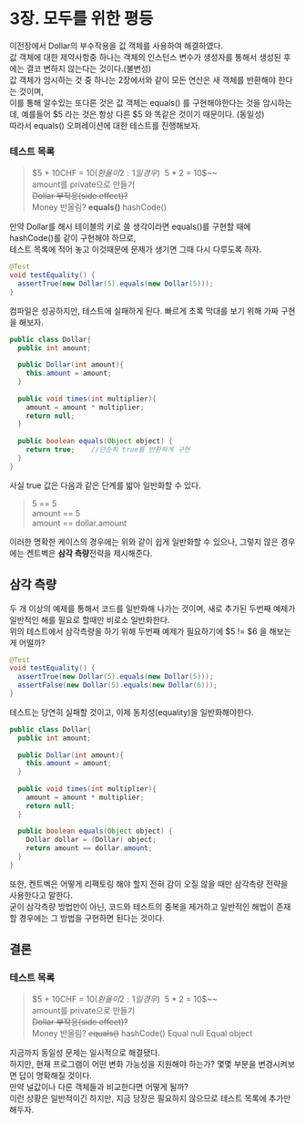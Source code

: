 # 3장. 모두를 위한 평등
이전장에서 Dollar의 부수작용을 값 객체를 사용하여 해결하였다.  
값 객체에 대한 제약사항중 하나는 객체의 인스턴스 변수가 생성자를 통해서 생성된 후에는 결코 변하지 않는다는 것이다.(불변성)  
값 객체가 암시하는 것 중 하나는 2장에서와 같이 모든 연산은 새 객체를 반환해야 한다는 것이며,  
이를 통해 알수있는 또다른 것은 값 객체는 equals() 를 구현해야한다는 것을 암시하는데, 예를들어 $5 라는 것은 항상 다른 $5 와 똑같은 것이기 때문이다. (동일성)  
따라서 equals() 오퍼레이션에 대한 테스트를 진행해보자.

### 테스트 목록
> $5 + 10CHF = $10(환율이 2:1 일 경우)  
> ~~$5 * 2 = 10$~~  
> amount를 private으로 만들기  
> ~~Dollar 부작용(side effect)?~~  
> Money 반올림?
> **equals()**
> hashCode()

만약 Dollar를 해시 테이블의 키로 쓸 생각이라면 equals()를 구현할 때에 hashCode()를 같이 구현해야 하므로,  
테스트 목록에 적어 놓고 이것때문에 문제가 생기면 그때 다시 다루도록 하자.

```JAVA
@Test
void testEquality() {
  assertTrue(new Dollar(5).equals(new Dollar(5)));    
}
```

컴파일은 성공하지만, 테스트에 실패하게 된다. 빠르게 초록 막대를 보기 위해 가짜 구현을 해보자.
```JAVA
public class Dollar{  
  public int amount;
  
  public Dollar(int amount){
    this.amount = amount;
  }
  
  public void times(int multiplier){
    amount = amount * multiplier;
    return null;
  }
  
  public boolean equals(Object object) {
    return true;    //단순히 true를 반환하게 구현
  }
}
```

사실 true 값은 다음과 같은 단계를 밟아 일반화할 수 있다.
> 5 == 5  
> amount == 5  
> amount == dollar.amount

이러한 명확한 케이스의 경우에는 위와 같이 쉽게 일반화할 수 있으나, 그렇지 않은 경우에는 켄트벡은 **삼각 측량**전략을 제시해준다.

## 삼각 측량
두 개 이상의 예제를 통해서 코드를 일반화해 나가는 것이며, 새로 추가된 두번째 예제가 일반적인 해를 필요로 할때만 비로소 일반화한다.  
위의 테스트에서 삼각측량을 하기 위해 두번째 예제가 필요하기에 $5 != $6 을 해보는게 어떨까?
```JAVA
@Test
void testEquality() {
  assertTrue(new Dollar(5).equals(new Dollar(5)));
  assertFalse(new Dollar(5).equals(new Dollar(6)));
}
```

테스트는 당연히 실패할 것이고, 이제 동치성(equality)을 일반화해야한다.
```JAVA
public class Dollar{  
  public int amount;
  
  public Dollar(int amount){
    this.amount = amount;
  }
  
  public void times(int multiplier){
    amount = amount * multiplier;
    return null;
  }
  
  public boolean equals(Object object) {
    Dollar dollar = (Dollar) object;
    return amount == dollar.amount;
  }
}
```
또한, 켄트벡은 어떻게 리팩토링 해야 할지 전혀 감이 오질 않을 때만 삼각측량 전략을 사용한다고 말한다.  
굳이 삼각측량 방법만이 아닌, 코드와 테스트의 중복을 제거하고 일반적인 해법이 존재할 경우에는 그 방법을 구현하면 된다는 것이다.

## 결론
### 테스트 목록
> $5 + 10CHF = $10(환율이 2:1 일 경우)  
> ~~$5 * 2 = 10$~~  
> amount를 private으로 만들기  
> ~~Dollar 부작용(side effect)?~~  
> Money 반올림?
> ~~equals()~~
> hashCode()
> Equal null
> Equal object

지금까지 동일성 문제는 일시적으로 해결됐다.  
하지만, 현재 프로그램이 어떤 변화 가능성을 지원해야 하는가? 몇몇 부분을 변경시켜보면 답이 명확해질 것이다.  
만약 널값이나 다른 객체들과 비교한다면 어떻게 될까?  
이런 상황은 일반적이긴 하지만, 지금 당장은 필요하지 않으므로 테스트 목록에 추가만 해두자.
